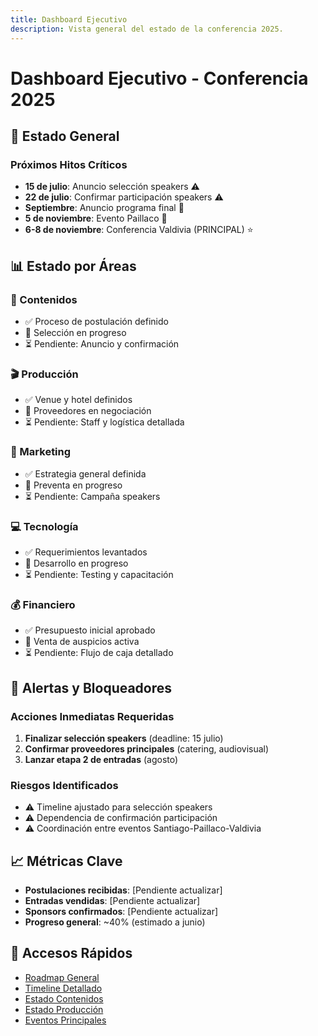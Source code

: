 ```yaml
---
title: Dashboard Ejecutivo
description: Vista general del estado de la conferencia 2025.
---
```


# Dashboard Ejecutivo - Conferencia 2025

## 🎯 Estado General

### **Próximos Hitos Críticos**
- **15 de julio**: Anuncio selección speakers ⚠️
- **22 de julio**: Confirmar participación speakers ⚠️  
- **Septiembre**: Anuncio programa final 🎯
- **5 de noviembre**: Evento Paillaco 🎪
- **6-8 de noviembre**: Conferencia Valdivia (PRINCIPAL) ⭐

## 📊 Estado por Áreas

### **📝 Contenidos**
- ✅ Proceso de postulación definido
- 🔄 Selección en progreso
- ⏳ Pendiente: Anuncio y confirmación

### **🎬 Producción** 
- ✅ Venue y hotel definidos
- 🔄 Proveedores en negociación
- ⏳ Pendiente: Staff y logística detallada

### **📢 Marketing**
- ✅ Estrategia general definida
- 🔄 Preventa en progreso
- ⏳ Pendiente: Campaña speakers

### **💻 Tecnología**
- ✅ Requerimientos levantados
- 🔄 Desarrollo en progreso
- ⏳ Pendiente: Testing y capacitación

### **💰 Financiero**
- ✅ Presupuesto inicial aprobado
- 🔄 Venta de auspicios activa
- ⏳ Pendiente: Flujo de caja detallado

## 🚨 Alertas y Bloqueadores

### **Acciones Inmediatas Requeridas**
1. **Finalizar selección speakers** (deadline: 15 julio)
2. **Confirmar proveedores principales** (catering, audiovisual)
3. **Lanzar etapa 2 de entradas** (agosto)

### **Riesgos Identificados**
- ⚠️ Timeline ajustado para selección speakers
- ⚠️ Dependencia de confirmación participación
- ⚠️ Coordinación entre eventos Santiago-Paillaco-Valdivia

## 📈 Métricas Clave

- **Postulaciones recibidas**: [Pendiente actualizar]
- **Entradas vendidas**: [Pendiente actualizar]  
- **Sponsors confirmados**: [Pendiente actualizar]
- **Progreso general**: ~40% (estimado a junio)

## 🔗 Accesos Rápidos

- [Roadmap General](/01-planificacion-general/roadmap/general/)
- [Timeline Detallado](/01-planificacion-general/timeline/)
- [Estado Contenidos](/02-contenidos/planificacion/)
- [Estado Producción](/03-produccion/planificacion/)
- [Eventos Principales](/07-eventos/valdivia/)